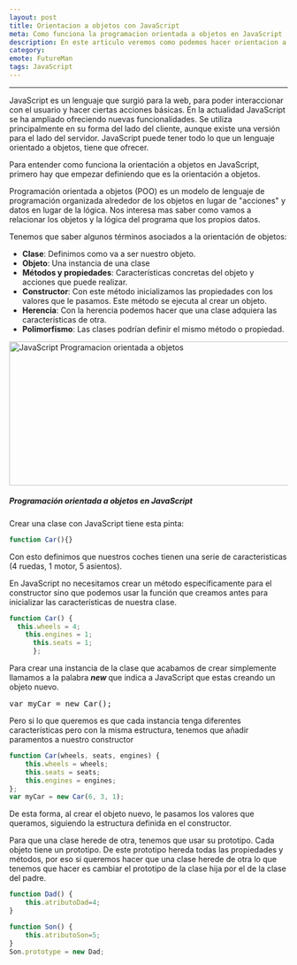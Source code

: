 ```yaml
---
layout: post
title: Orientacion a objetos con JavaScript 
meta: Como funciona la programacion orientada a objetos en JavaScript 
description: En este articulo veremos como podemos hacer orientacion a objetos usando JavaScript.
category:
emote: FutureMan
tags: JavaScript
---
```


***

JavaScript es un lenguaje que surgió para la web, para poder interaccionar con el usuario y hacer ciertas acciones básicas. En la actualidad JavaScript se ha ampliado ofreciendo nuevas funcionalidades. Se utiliza principalmente en su forma del lado del cliente, aunque existe una versión para el lado del servidor. JavaScript puede tener todo lo que un lenguaje orientado a objetos, tiene que ofrecer.

Para entender como funciona la orientación a objetos en JavaScript, primero hay que empezar definiendo que es la orientación a objetos.

Programación orientada a objetos (POO) es un modelo de lenguaje de programación organizada alrededor de los objetos en lugar de "acciones" y datos en lugar de la lógica. Nos interesa mas saber como vamos a relacionar los objetos y la lógica del programa que los propios datos.

Tenemos que saber algunos términos asociados a la orientación de objetos:
<ul>
    <quote>
        <li><strong>Clase</strong>: Definimos como va a ser nuestro objeto.</li>
        <li><strong>Objeto</strong>: Una instancia de una clase</li>
        <li><strong>Métodos y propiedades</strong>: Características concretas del objeto y acciones que puede realizar.</li>
        <li><strong>Constructor</strong>: Con este método inicializamos las propiedades con los valores que le pasamos. Este método se ejecuta al crear un objeto.</li>
        <li><strong>Herencia</strong>: Con la herencia podemos hacer que una clase adquiera las características de otra.</li>
        <li><strong>Polimorfismo</strong>: Las clases podrían definir el mismo método o propiedad.</li>
    </quote>
</ul>
<a href="http://i.imgur.com/xsxithS.jpg"><img class="responsive-img" src="http://i.imgur.com/xsxithS.jpg" alt="JavaScript Programacion orientada a objetos" width="523" height="260" /></a>
<h5>Programación orientada a objetos en JavaScript</h5>
Crear una clase con JavaScript tiene esta pinta:

```javascript
function Car(){}
```

Con esto definimos que nuestros coches tienen una serie de caracteristicas (4 ruedas, 1 motor, 5 asientos).

En JavaScript no necesitamos crear un método específicamente para el constructor sino que podemos usar la función que creamos antes para inicializar las características de nuestra clase.
```javascript
function Car() {
  this.wheels = 4;
    this.engines = 1;
      this.seats = 1;
      };
```
Para crear una instancia de la clase que acabamos de crear simplemente llamamos a la palabra <em><strong>new </strong></em>que indica a JavaScript que estas creando un objeto nuevo.
<pre class="lang:default decode:true">var myCar = new Car();</pre>
Pero si lo que queremos es que cada instancia tenga diferentes características pero con la misma estructura, tenemos que añadir paramentos a nuestro constructor

```javascript
function Car(wheels, seats, engines) {
    this.wheels = wheels;
    this.seats = seats;
    this.engines = engines;
};
var myCar = new Car(6, 3, 1);
```
De esta forma, al crear el objeto nuevo, le pasamos los valores que queramos, siguiendo la estructura definida en el constructor.

Para que una clase herede de otra, tenemos que usar su prototipo. Cada objeto tiene un prototipo. De este prototipo hereda todas las propiedades y métodos, por eso si queremos hacer que una clase herede de otra lo que tenemos que hacer es cambiar el prototipo de la clase hija por el de la clase del padre.

```javascript
function Dad() {
    this.atributoDad=4;
}

function Son() {
    this.atributoSon=5;
}
Son.prototype = new Dad;
```
